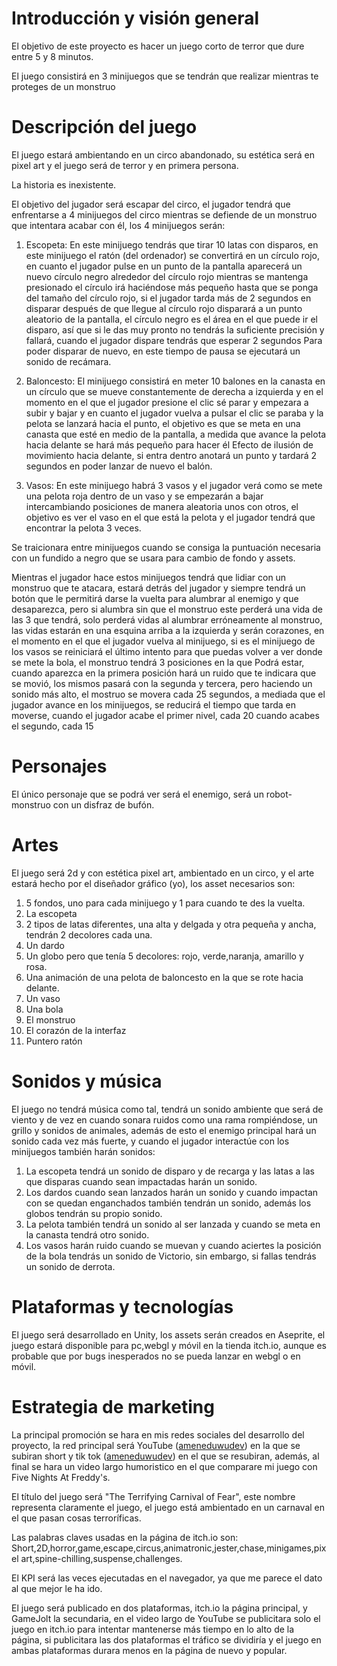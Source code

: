 # Introducción y visión general

El objetivo de este proyecto es hacer un juego corto de terror que dure entre 5 y 8 minutos.

El juego consistirá en 3 minijuegos que se tendrán que realizar mientras te proteges de un monstruo

# Descripción del juego

El juego estará ambientando en un circo abandonado, su estética será en pixel art y el juego será de terror y en primera persona.

La historia es inexistente.

El objetivo del jugador será escapar del circo, el jugador tendrá que enfrentarse a 4 minijuegos del circo mientras se defiende de un monstruo que intentara acabar con él, los 4 minijuegos serán:

1. Escopeta: En este minijuego tendrás que tirar 10 latas con disparos, en este minijuego el ratón (del ordenador) se convertirá en un círculo rojo, en cuanto el jugador pulse en un punto de la pantalla aparecerá un nuevo círculo negro
alrededor del círculo rojo mientras se mantenga presionado el círculo irá haciéndose más pequeño hasta que se ponga del tamaño del círculo rojo, si el jugador tarda más de 2 segundos en disparar después de que llegue al círculo rojo
disparará a un punto aleatorio de la pantalla, el círculo negro es el área en el que puede ir el disparo, así que si le das muy pronto no tendrás la suficiente precisión y fallará, cuando el jugador dispare tendrás que esperar 2 segundos
Para poder disparar de nuevo, en este tiempo de pausa se ejecutará un sonido de recámara.

2. Baloncesto: El minijuego consistirá en meter 10 balones en la canasta en un círculo que se mueve constantemente de derecha a izquierda y en el momento en el que el jugador presione el clic sé parar y empezara a subir y bajar y en cuanto el jugador vuelva a pulsar el clic
se paraba y la pelota se lanzará hacia el punto, el objetivo es que se meta en una canasta que esté en medio de la pantalla, a medida que avance la pelota hacia delante se hará más pequeño para hacer él
Efecto de ilusión de movimiento hacia delante, si entra dentro anotará un punto y tardará 2 segundos en poder lanzar de nuevo el balón.

3. Vasos: En este minijuego habrá 3 vasos y el jugador verá como se mete una pelota roja dentro de un vaso y se empezarán a bajar intercambiando posiciones de manera aleatoria unos con otros, el objetivo es ver
el vaso en el que está la pelota y el jugador tendrá que encontrar la pelota 3 veces.

Se traicionara entre minijuegos cuando se consiga la puntuación necesaria con un fundido a negro que se usara para cambio de fondo y assets.

Mientras el jugador hace estos minijuegos tendrá que lidiar con un monstruo que te atacara, estará detrás del jugador y siempre tendrá un botón que le permitirá darse la vuelta para alumbrar al enemigo y que desaparezca,
pero si alumbra sin que el monstruo este perderá una vida de las 3 que tendrá, solo perderá vidas al alumbrar erróneamente al monstruo, las vidas estarán en una esquina arriba a la izquierda y serán corazones,
en el momento en el que el jugador vuelva al minijuego, si es el minijuego de los vasos se reiniciará el último intento para que puedas volver a ver donde se mete la bola, el monstruo tendrá 3 posiciones en la que
Podrá estar, cuando aparezca en la primera posición hará un ruido que te indicara que se movió, los mismos pasará con la segunda y tercera, pero haciendo un sonido más alto, el mostruo se movera cada
25 segundos, a mediada que el jugador avance en los minijuegos, se reducirá el tiempo que tarda en moverse, cuando el jugador acabe el primer nivel, cada 20 cuando acabes el segundo, cada 15

# Personajes

El único personaje que se podrá ver será el enemigo, será un robot-monstruo con un disfraz de bufón.

# Artes

El juego será 2d y con estética pixel art, ambientado en un circo, y el arte estará hecho por el diseñador gráfico (yo), los asset necesarios son:

1. 5 fondos, uno para cada minijuego y 1 para cuando te des la vuelta.
2. La escopeta
3. 2 tipos de latas diferentes, una alta y delgada y otra pequeña y ancha, tendrán 2 decolores cada una.
4. Un dardo
5. Un globo pero que tenía 5 decolores: rojo, verde,naranja, amarillo y rosa.
6. Una animación de una pelota de baloncesto en la que se rote hacia delante.
7. Un vaso
8. Una bola
9. El monstruo
10. El corazón de la interfaz
11. Puntero ratón

# Sonidos y música

El juego no tendrá música como tal, tendrá un sonido ambiente que será de viento y de vez en cuando sonara ruidos como una rama rompiéndose, un grillo y sonidos de animales, además de esto el enemigo principal hará un sonido cada vez más fuerte, y cuando el jugador interactúe con los minijuegos también harán sonidos:

1. La escopeta tendrá un sonido de disparo y de recarga y las latas a las que disparas cuando sean impactadas harán un sonido.
2. Los dardos cuando sean lanzados harán un sonido y cuando impactan con se quedan enganchados también tendrán un sonido, además los globos tendrán su propio sonido.
3. La pelota también tendrá un sonido al ser lanzada y cuando se meta en la canasta tendrá otro sonido.
4. Los vasos harán ruido cuando se muevan y cuando aciertes la posición de la bola tendrás un sonido de Victorio, sin embargo, si fallas tendrás un sonido de derrota.

# Plataformas y tecnologías

El juego será desarrollado en Unity, los assets serán creados en Aseprite, el juego estará disponible para pc,webgl y móvil en la tienda itch.io, aunque es probable que por bugs inesperados no se pueda lanzar en webgl o en móvil.

# Estrategia de marketing

La principal promoción se hara en mis redes sociales del desarrollo del proyecto, la red principal será YouTube ([ameneduwudev](https://www.youtube.com/@AMENEDUWUDEV/videos)) en la que se subiran short y tik tok ([ameneduwudev](https://www.tiktok.com/@ameneduwudev)) en el que se resubiran, además, al final se hara un video largo humoristico en el que comparare mi juego con Five Nights At Freddy's.

El título del juego será "The Terrifying Carnival of Fear", este nombre representa claramente el juego, el juego está ambientado en un carnaval en el que pasan cosas terroríficas.

Las palabras claves usadas en la página de itch.io son:
Short,2D,horror,game,escape,circus,animatronic,jester,chase,minigames,pixel art,spine-chilling,suspense,challenges.

El KPI será las veces ejecutadas en el navegador, ya que me parece el dato al que mejor le ha ido.

El juego será publicado en dos plataformas, itch.io la página principal, y GameJolt la secundaria, en el video largo de YouTube se publicitara solo el juego en itch.io para intentar mantenerse más tiempo en lo alto de la página, si publicitara las dos plataformas el tráfico se dividiría y el juego en ambas plataformas durara menos en la página de nuevo y popular.